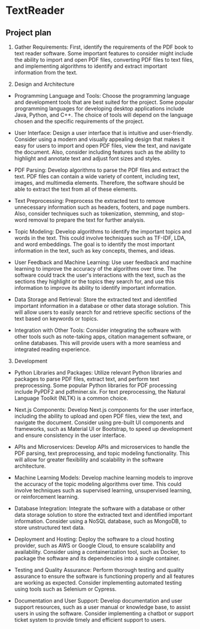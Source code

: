 # TextReader

## Project plan
1. Gather Requirements: First, identify the requirements of the PDF book to text reader software. Some important features to consider might include the ability to import and open PDF files, converting PDF files to text files, and implementing algorithms to identify and extract important information from the text.

2. Design and Architecture
- Programming Language and Tools: Choose the programming language and development tools that are best suited for the project. Some popular programming languages for developing desktop applications include Java, Python, and C++. The choice of tools will depend on the language chosen and the specific requirements of the project.

- User Interface: Design a user interface that is intuitive and user-friendly. Consider using a modern and visually appealing design that makes it easy for users to import and open PDF files, view the text, and navigate the document. Also, consider including features such as the ability to highlight and annotate text and adjust font sizes and styles.

- PDF Parsing: Develop algorithms to parse the PDF files and extract the text. PDF files can contain a wide variety of content, including text, images, and multimedia elements. Therefore, the software should be able to extract the text from all of these elements.

- Text Preprocessing: Preprocess the extracted text to remove unnecessary information such as headers, footers, and page numbers. Also, consider techniques such as tokenization, stemming, and stop-word removal to prepare the text for further analysis.

- Topic Modeling: Develop algorithms to identify the important topics and words in the text. This could involve techniques such as TF-IDF, LDA, and word embeddings. The goal is to identify the most important information in the text, such as key concepts, themes, and ideas.

- User Feedback and Machine Learning: Use user feedback and machine learning to improve the accuracy of the algorithms over time. The software could track the user's interactions with the text, such as the sections they highlight or the topics they search for, and use this information to improve its ability to identify important information.

- Data Storage and Retrieval: Store the extracted text and identified important information in a database or other data storage solution. This will allow users to easily search for and retrieve specific sections of the text based on keywords or topics.

- Integration with Other Tools: Consider integrating the software with other tools such as note-taking apps, citation management software, or online databases. This will provide users with a more seamless and integrated reading experience.

3. Development
- Python Libraries and Packages: Utilize relevant Python libraries and packages to parse PDF files, extract text, and perform text preprocessing. Some popular Python libraries for PDF processing include PyPDF2 and pdfminer.six. For text preprocessing, the Natural Language Toolkit (NLTK) is a common choice.

- Next.js Components: Develop Next.js components for the user interface, including the ability to upload and open PDF files, view the text, and navigate the document. Consider using pre-built UI components and frameworks, such as Material UI or Bootstrap, to speed up development and ensure consistency in the user interface.

- APIs and Microservices: Develop APIs and microservices to handle the PDF parsing, text preprocessing, and topic modeling functionality. This will allow for greater flexibility and scalability in the software architecture.

- Machine Learning Models: Develop machine learning models to improve the accuracy of the topic modeling algorithms over time. This could involve techniques such as supervised learning, unsupervised learning, or reinforcement learning.

- Database Integration: Integrate the software with a database or other data storage solution to store the extracted text and identified important information. Consider using a NoSQL database, such as MongoDB, to store unstructured text data.

- Deployment and Hosting: Deploy the software to a cloud hosting provider, such as AWS or Google Cloud, to ensure scalability and availability. Consider using a containerization tool, such as Docker, to package the software and its dependencies into a single container.

- Testing and Quality Assurance: Perform thorough testing and quality assurance to ensure the software is functioning properly and all features are working as expected. Consider implementing automated testing using tools such as Selenium or Cypress.

- Documentation and User Support: Develop documentation and user support resources, such as a user manual or knowledge base, to assist users in using the software. Consider implementing a chatbot or support ticket system to provide timely and efficient support to users.
